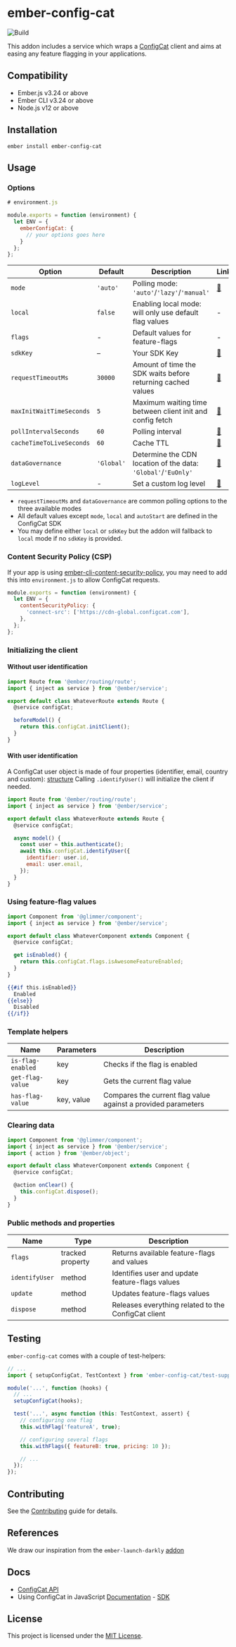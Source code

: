 # ember-config-cat

![Build](https://github.com/MakeMusicInc/ember-config-cat/actions/workflows/ci.yml/badge.svg?branch=main)

This addon includes a service which wraps a [ConfigCat](https://configcat.com/) client and aims at easing any feature flagging in your applications.

## Compatibility

- Ember.js v3.24 or above
- Ember CLI v3.24 or above
- Node.js v12 or above

## Installation

```
ember install ember-config-cat
```

## Usage

### Options

```js
# environment.js

module.exports = function (environment) {
  let ENV = {
    emberConfigCat: {
      // your options goes here
    }
  };
};
```

| Option                   | Default    | Description                                                   | Links                                                                  |
| ------------------------ | ---------- | ------------------------------------------------------------- | ---------------------------------------------------------------------- |
| `mode`                   | `'auto'`   | Polling mode: `'auto'`/`'lazy'`/`'manual'`                    | [🔗](https://configcat.com/docs/sdk-reference/js#polling-modes)        |
| `local`                  | `false`    | Enabling local mode: will only use default flag values        | -                                                                      |
| `flags`                  | -          | Default values for feature-flags                              | -                                                                      |
| `sdkKey`                 | –          | Your SDK Key                                                  | [🔗](https://app.configcat.com/sdkkey)                                 |
| `requestTimeoutMs`       | `30000`    | Amount of time the SDK waits before returning cached values   | [🔗](https://configcat.com/docs/sdk-reference/js#auto-polling-default) |
| `maxInitWaitTimeSeconds` | `5`        | Maximum waiting time between client init and config fetch     | [🔗](https://configcat.com/docs/sdk-reference/js#auto-polling-default) |
| `pollIntervalSeconds`    | `60`       | Polling interval                                              | [🔗](https://configcat.com/docs/sdk-reference/js#auto-polling-default) |
| `cacheTimeToLiveSeconds` | `60`       | Cache TTL                                                     | [🔗](https://configcat.com/docs/sdk-reference/js#lazy-loading)         |
| `dataGovernance`         | `'Global'` | Determine the CDN location of the data: `'Global'`/`'EuOnly'` | [🔗](https://configcat.com/docs/advanced/data-governance)              |
| `logLevel`               | -          | Set a custom log level                                        | [🔗](https://configcat.com/docs/sdk-reference/js/#logging)             |

- `requestTimeoutMs` and `dataGovernance` are common polling options to the three available modes
- All default values except `mode`, `local` and `autoStart` are defined in the ConfigCat SDK
- You may define either `local` or `sdkKey` but the addon will fallback to `local` mode if no `sdkKey` is provided.

### Content Security Policy (CSP)

If your app is using [ember-cli-content-security-policy](https://github.com/rwjblue/ember-cli-content-security-policy), you may need to add this into `environment.js` to allow ConfigCat requests.

```js
module.exports = function (environment) {
  let ENV = {
    contentSecurityPolicy: {
      'connect-src': ['https://cdn-global.configcat.com'],
    },
  };
};
```

### Initializing the client

#### Without user identification

```js
import Route from '@ember/routing/route';
import { inject as service } from '@ember/service';

export default class WhateverRoute extends Route {
  @service configCat;

  beforeModel() {
    return this.configCat.initClient();
  }
}
```

#### With user identification

A ConfigCat user object is made of four properties (identifier, email, country and custom): [structure](https://configcat.com/docs/advanced/user-object#user-objects-structure)
Calling `.identifyUser()` will initialize the client if needed.

```js
import Route from '@ember/routing/route';
import { inject as service } from '@ember/service';

export default class WhateverRoute extends Route {
  @service configCat;

  async model() {
    const user = this.authenticate();
    await this.configCat.identifyUser({
      identifier: user.id,
      email: user.email,
    });
  }
}
```

### Using feature-flag values

```js
import Component from '@glimmer/component';
import { inject as service } from '@ember/service';

export default class WhateverComponent extends Component {
  @service configCat;

  get isEnabled() {
    return this.configCat.flags.isAwesomeFeatureEnabled;
  }
}
```

```hbs
{{#if this.isEnabled}}
  Enabled
{{else}}
  Disabled
{{/if}}
```

### Template helpers

| Name              | Parameters | Description                                                   |
| ----------------- | ---------- | ------------------------------------------------------------- |
| `is-flag-enabled` | key        | Checks if the flag is enabled                                 |
| `get-flag-value`  | key        | Gets the current flag value                                   |
| `has-flag-value`  | key, value | Compares the current flag value against a provided parameters |

### Clearing data

```js
import Component from '@glimmer/component';
import { inject as service } from '@ember/service';
import { action } from '@ember/object';

export default class WhateverComponent extends Component {
  @service configCat;

  @action onClear() {
    this.configCat.dispose();
  }
}
```

### Public methods and properties

| Name           | Type             | Description                                         |
| -------------- | ---------------- | --------------------------------------------------- |
| `flags`        | tracked property | Returns available feature-flags and values          |
| `identifyUser` | method           | Identifies user and update feature-flags values     |
| `update`       | method           | Updates feature-flags values                        |
| `dispose`      | method           | Releases everything related to the ConfigCat client |

## Testing

`ember-config-cat` comes with a couple of test-helpers:

```js
// ...
import { setupConfigCat, TestContext } from 'ember-config-cat/test-support';

module('...', function (hooks) {
  // ...
  setupConfigCat(hooks);

  test('...', async function (this: TestContext, assert) {
    // configuring one flag
    this.withFlag('featureA', true);

    // configuring several flags
    this.withFlags({ featureB: true, pricing: 10 });

    // ...
  });
});
```

## Contributing

See the [Contributing](CONTRIBUTING.md) guide for details.

## References

We draw our inspiration from the `ember-launch-darkly` [addon](https://github.com/adopted-ember-addons/ember-launch-darkly)

## Docs

- [ConfigCat API](https://api.configcat.com/docs)
- Using ConfigCat in JavaScript [Documentation](https://configcat.com/docs/sdk-reference/js) - [SDK](https://github.com/configcat/js-sdk)

## License

This project is licensed under the [MIT License](LICENSE.md).

